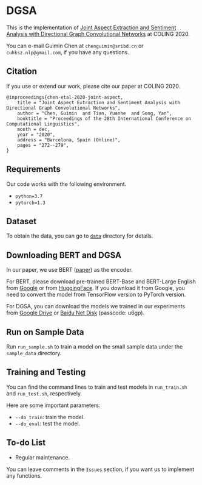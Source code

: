 # DGSA

This is the implementation of [Joint Aspect Extraction and Sentiment Analysis with Directional Graph Convolutional Networks](https://www.aclweb.org/anthology/2020.coling-main.24/) at COLING 2020.

You can e-mail Guimin Chen at `chenguimin@sribd.cn` or `cuhksz.nlp@gmail.com`, if you have any questions.

## Citation

If you use or extend our work, please cite our paper at COLING 2020.

```
@inproceedings{chen-etal-2020-joint-aspect,
    title = "Joint Aspect Extraction and Sentiment Analysis with Directional Graph Convolutional Networks",
    author = "Chen, Guimin  and Tian, Yuanhe  and Song, Yan",
    booktitle = "Proceedings of the 28th International Conference on Computational Linguistics",
    month = dec,
    year = "2020",
    address = "Barcelona, Spain (Online)",
    pages = "272--279",
}
```

## Requirements

Our code works with the following environment.
* `python=3.7`
* `pytorch=1.3`

## Dataset

To obtain the data, you can go to [`data`](./data) directory for details.

## Downloading BERT and DGSA

In our paper, we use BERT ([paper](https://www.aclweb.org/anthology/N19-1423/)) as the encoder.

For BERT, please download pre-trained BERT-Base and BERT-Large English from [Google](https://github.com/google-research/bert) or from [HuggingFace](https://s3.amazonaws.com/models.huggingface.co/bert/bert-base-chinese.tar.gz). If you download it from Google, you need to convert the model from TensorFlow version to PyTorch version.

For DGSA, you can download the models we trained in our experiments from [Google Drive](https://drive.google.com/drive/folders/1U78sBVGn5Uj0EP-nSl46LFgS8RgbJxJ9?usp=sharing) or [Baidu Net Disk](https://pan.baidu.com/s/1eaY8KBXj3z_gfST7MpNqMw) (passcode: u6gp).

## Run on Sample Data

Run `run_sample.sh` to train a model on the small sample data under the `sample_data` directory.

## Training and Testing

You can find the command lines to train and test models in `run_train.sh` and `run_test.sh`, respectively.

Here are some important parameters:

* `--do_train`: train the model.
* `--do_eval`: test the model.

## To-do List

* Regular maintenance.

You can leave comments in the `Issues` section, if you want us to implement any functions.

